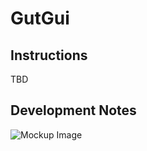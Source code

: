 # GutGui

## Instructions
TBD
<!--  TODO-->

## Development Notes
![Mockup Image](http://url/to/img.png)